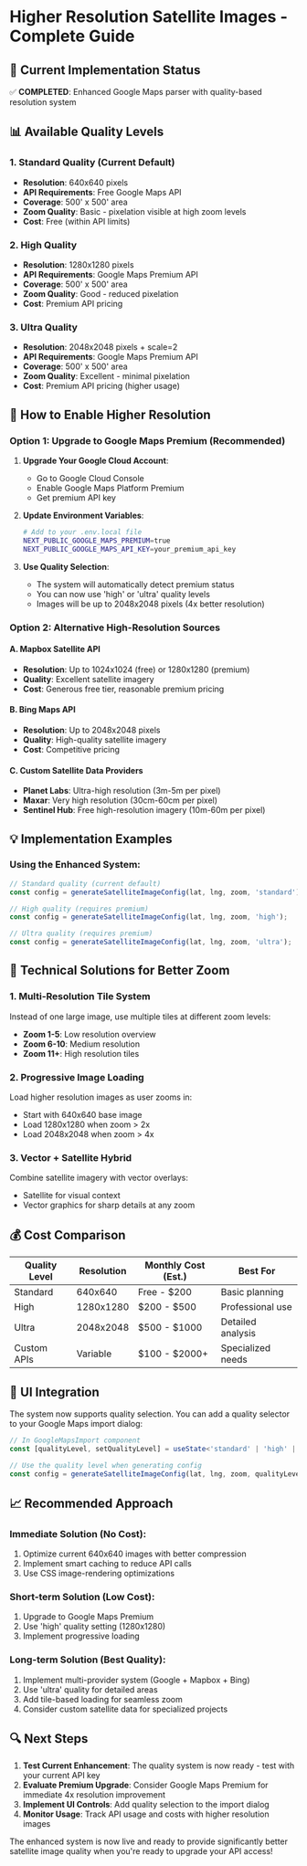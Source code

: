 # Higher Resolution Satellite Images - Complete Guide

## 🎯 **Current Implementation Status**
✅ **COMPLETED**: Enhanced Google Maps parser with quality-based resolution system

## 📊 **Available Quality Levels**

### **1. Standard Quality (Current Default)**
- **Resolution**: 640x640 pixels
- **API Requirements**: Free Google Maps API
- **Coverage**: 500' x 500' area
- **Zoom Quality**: Basic - pixelation visible at high zoom levels
- **Cost**: Free (within API limits)

### **2. High Quality** 
- **Resolution**: 1280x1280 pixels  
- **API Requirements**: Google Maps Premium API
- **Coverage**: 500' x 500' area
- **Zoom Quality**: Good - reduced pixelation
- **Cost**: Premium API pricing

### **3. Ultra Quality**
- **Resolution**: 2048x2048 pixels + scale=2
- **API Requirements**: Google Maps Premium API
- **Coverage**: 500' x 500' area  
- **Zoom Quality**: Excellent - minimal pixelation
- **Cost**: Premium API pricing (higher usage)

## 🚀 **How to Enable Higher Resolution**

### **Option 1: Upgrade to Google Maps Premium (Recommended)**

1. **Upgrade Your Google Cloud Account**:
   - Go to Google Cloud Console
   - Enable Google Maps Platform Premium
   - Get premium API key

2. **Update Environment Variables**:
   ```bash
   # Add to your .env.local file
   NEXT_PUBLIC_GOOGLE_MAPS_PREMIUM=true
   NEXT_PUBLIC_GOOGLE_MAPS_API_KEY=your_premium_api_key
   ```

3. **Use Quality Selection**:
   - The system will automatically detect premium status
   - You can now use 'high' or 'ultra' quality levels
   - Images will be up to 2048x2048 pixels (4x better resolution)

### **Option 2: Alternative High-Resolution Sources**

#### **A. Mapbox Satellite API**
- **Resolution**: Up to 1024x1024 (free) or 1280x1280 (premium)
- **Quality**: Excellent satellite imagery
- **Cost**: Generous free tier, reasonable premium pricing

#### **B. Bing Maps API**
- **Resolution**: Up to 2048x2048 pixels
- **Quality**: High-quality satellite imagery
- **Cost**: Competitive pricing

#### **C. Custom Satellite Data Providers**
- **Planet Labs**: Ultra-high resolution (3m-5m per pixel)
- **Maxar**: Very high resolution (30cm-60cm per pixel)
- **Sentinel Hub**: Free high-resolution imagery (10m-60m per pixel)

## 💡 **Implementation Examples**

### **Using the Enhanced System**:

```typescript
// Standard quality (current default)
const config = generateSatelliteImageConfig(lat, lng, zoom, 'standard');

// High quality (requires premium)
const config = generateSatelliteImageConfig(lat, lng, zoom, 'high');

// Ultra quality (requires premium)
const config = generateSatelliteImageConfig(lat, lng, zoom, 'ultra');
```

## 🔧 **Technical Solutions for Better Zoom**

### **1. Multi-Resolution Tile System**
Instead of one large image, use multiple tiles at different zoom levels:
- **Zoom 1-5**: Low resolution overview
- **Zoom 6-10**: Medium resolution 
- **Zoom 11+**: High resolution tiles

### **2. Progressive Image Loading**
Load higher resolution images as user zooms in:
- Start with 640x640 base image
- Load 1280x1280 when zoom > 2x
- Load 2048x2048 when zoom > 4x

### **3. Vector + Satellite Hybrid**
Combine satellite imagery with vector overlays:
- Satellite for visual context
- Vector graphics for sharp details at any zoom

## 💰 **Cost Comparison**

| Quality Level | Resolution | Monthly Cost (Est.) | Best For |
|---------------|------------|-------------------|----------|
| Standard | 640x640 | Free - $200 | Basic planning |
| High | 1280x1280 | $200 - $500 | Professional use |
| Ultra | 2048x2048 | $500 - $1000 | Detailed analysis |
| Custom APIs | Variable | $100 - $2000+ | Specialized needs |

## 🎨 **UI Integration**

The system now supports quality selection. You can add a quality selector to your Google Maps import dialog:

```typescript
// In GoogleMapsImport component
const [qualityLevel, setQualityLevel] = useState<'standard' | 'high' | 'ultra'>('standard');

// Use the quality level when generating config
const config = generateSatelliteImageConfig(lat, lng, zoom, qualityLevel);
```

## 📈 **Recommended Approach**

### **Immediate Solution (No Cost)**:
1. Optimize current 640x640 images with better compression
2. Implement smart caching to reduce API calls
3. Use CSS image-rendering optimizations

### **Short-term Solution (Low Cost)**:
1. Upgrade to Google Maps Premium
2. Use 'high' quality setting (1280x1280)
3. Implement progressive loading

### **Long-term Solution (Best Quality)**:
1. Implement multi-provider system (Google + Mapbox + Bing)
2. Use 'ultra' quality for detailed areas
3. Add tile-based loading for seamless zoom
4. Consider custom satellite data for specialized projects

## 🔍 **Next Steps**

1. **Test Current Enhancement**: The quality system is now ready - test with your current API key
2. **Evaluate Premium Upgrade**: Consider Google Maps Premium for immediate 4x resolution improvement  
3. **Implement UI Controls**: Add quality selection to the import dialog
4. **Monitor Usage**: Track API usage and costs with higher resolution images

The enhanced system is now live and ready to provide significantly better satellite image quality when you're ready to upgrade your API access!
